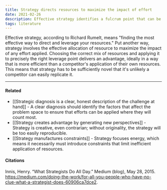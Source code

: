```yaml
---
title: Strategy directs resources to maximize the impact of effort
date: 2021-02-26
description: Effective strategy identifies a fulcrum point that can be used to create the greatest leverage.
tags: literature
---
```


Effective strategy, according to Richard Rumelt, means "finding the most effective way to direct and leverage your resources." Put another way, strategy involves the effective allocation of resource to maximize the impact of any effort applied. Choosing the correct mix of resources and applying it to precisely the right leverage point delivers an advantage, ideally in a way that is more efficient than a competitor's application of their own resources. This means that strategy has to be sufficiently novel that it's unlikely a competitor can easily replicate it.

---
#### Related
- [[Strategic diagnosis is a clear, honest description of the challenge at hand]] - A clear diagnosis should identify the factors that affect the problem space to ensure that efforts can be applied where they will count most. 
- [[Strategy creates advantage by generating new perspectives]] - Strategy is creative, even contrarian; without originality, the strategy will be too easily reproducible. 
- [[Strategy manufactures constraints]] - Strategy focuses energy, which means it necessarily must introduce constraints that limit inefficient application of resources.

#### Citations
Innis, Henry. “What Strategists Do All Day.” Medium (blog), May 28, 2015. https://medium.com/doing-the-work/for-all-you-people-who-have-no-clue-what-a-strategist-does-60906ca7dce2.
